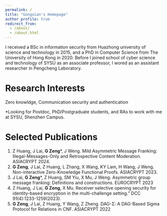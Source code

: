 ```yaml
---
permalink: /
title: "Gongxian's Homepage"
author_profile: true
redirect_from: 
  - /about/
  - /about.html
---
```


I received a BSc in information security from Huazhong university of science and technology in 2015, and a PhD in Computer Science from The University of Hong Kong in 2020. Before I joined school of cyber science and technology of SYSU as an associate professor, I wored as an assistant researcher in Pengcheng Laboratory.

# Research Interests

Zero knowldge, Communication security and authentication

*Looking for Postdoc, PhD/Postgraduate students, and RAs to work with me at SYSU, Shenzhen Campus.

# Selected Publications

1.	Z Huang, J Lai, __G Zeng__*, J Weng. Mild Asymmetric Message Franking: Illegal-Messages-Only and Retrospective Content Moderation. ASIACRYPT 2024.
2.	__G Zeng__, J Lai, Z Huang, L Zhang, X Wang, KY Lam, H Wang, J Weng. Non-interactive Zero-Knowledge Functional Proofs. ASIACRYPT 2023.
3.	J Lai, __G Zeng__*, Z Huang, SM Yiu, X Mu, J Weng. Asymmetric group message franking: Definitions and constructions. EUROCRYPT 2023
4.	Z Huang, J Lai, __G Zeng__, X Mu. Receiver selective opening security for identity-based encryption in the multi-challenge setting.” DCC 91(4):1233-1259(2023).
5.	__G Zeng__, J Lai, Z Huang, Y Wang, Z Zheng. DAG-Σ: A DAG-Based Sigma Protocol for Relations in CNF. ASIACRYPT 2022
